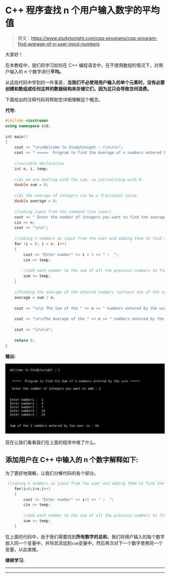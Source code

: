 # C++ 程序查找 n 个用户输入数字的平均值

> 原文：<https://www.studytonight.com/cpp-programs/cpp-program-find-average-of-n-user-input-numbers>

大家好！

在本教程中，我们将学习如何在 C++ 编程语言中，在不使用数组的情况下，对用户输入的 n 个数字进行**平均。**

从这段代码中学到的一件事是，**当我们不必使用用户输入的单个元素时，没有必要创建和数组或任何这样的数据结构来存储它们，因为这只会导致空间浪费。**

下面给出的注释代码将帮助您详细理解这个概念。

**代号:**

```cpp
#include <iostream>
using namespace std;

int main()
{
    cout << "\n\nWelcome to Studytonight :-)\n\n\n";
    cout << " =====  Program to find the Average of n numbers entered by the user ===== \n\n";

    //variable declaration
    int n, i, temp;

    //As we are dealing with the sum, so initializing with 0.
    double sum = 0;

    //As the average of integers can be a fractional value.
    double average = 0;

    //taking input from the command line (user)
    cout << " Enter the number of integers you want to find the average of : ";
    cin >> n;
    cout << "\n\n";

    //taking n numbers as input from the user and adding them to find the final sum
    for (i = 0; i < n; i++)
    {
        cout << "Enter number" << i + 1 << " :  ";
        cin >> temp;

        //add each number to the sum of all the previous numbers to find the final sum
        sum += temp;
    }

    //Finding the average of the entered numbers (atleast one of the varialbe on the RHS has to be double for average to be double)
    average = sum / n;

    cout << "\n\n The Sum of the " << n << " numbers entered by the user is : " << sum << endl;

    cout << "\n\nThe Average of the " << n << " numbers entered by the user is : " << average << endl;

    cout << "\n\n\n";

    return 0;
} 
```

**输出:**

![C++ adding n numbers entered by the user.](img/efc4fd5c476c9a074b49de28228e4265.png)

现在让我们看看我们在上面的程序中做了什么。

## 添加用户在 C++ 中输入的 n 个数字解释如下:

为了更好地理解，让我们分解代码的各个部分。

```cpp
 //taking n numbers as input from the user and adding them to find the final sum
    for(i=0;i<n;i++)
    {
        cout << "Enter number" << i+1 << " :  ";
        cin >> temp;

        //add each number to the sum of all the previous numbers to find the final sum
        sum += temp;
    }
```

在上面的代码中，由于我们需要找到**所有数字的总和**，我们将用户输入的每个数字放入同一个变量中，并将其添加到`sum`变量中，然后再次对下一个数字使用同一个变量，以此类推。

**继续学习:**

* * *

* * *